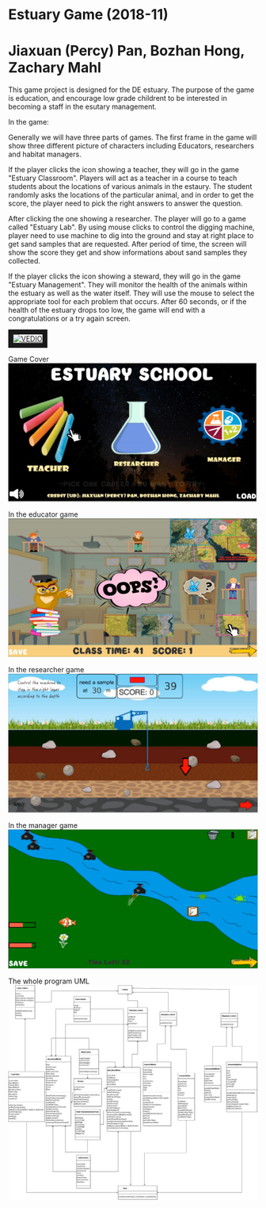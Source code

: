 # Estuary Game (2018-11)
# Jiaxuan (Percy) Pan, Bozhan Hong, Zachary Mahl

This game project is designed for the DE estuary. The purpose of the game is education, and encourage low grade childrent to be interested in becoming a staff in the esutary management.

In the game:

Generally we will have three parts of games. The first frame in the game will show three different picture of characters including Educators, researchers and habitat managers.

If the player clicks the icon showing a teacher, they will go in the game "Estuary Classroom". Players will act as a teacher in a course to teach students about the locations of various animals in the estaury. The student randomly asks the locations of the particular animal, and in order to get the score, the player need to pick the right answers to answer the question.

After clicking the one showing a researcher. The player will go to a game called "Estuary Lab". By using mouse clicks to control the digging machine, player need to use machine to dig into the ground and stay at right place to get sand samples that are requested. After period of time, the screen will show the score they get and show informations about sand samples they collected.

If the player clicks the icon showing a steward, they will go in the game "Estuary Management". They will monitor the health of the animals within the estuary as well as the water itself. They will use the mouse to select the appropriate tool for each problem that occurs. After 60 seconds, or if the health of the estuary drops too low, the game will end with a congratulations or a try again screen. 

<a href="http://www.youtube.com/watch?feature=player_embedded&v=6UJGbl0csoQ
" target="_blank"><img src="http://img.youtube.com/vi/6UJGbl0csoQ/0.jpg" 
alt="VEDIO" width="600" height="600" border="10" /></a>

Game Cover
![alt text](OutputImages/Cover.png)

In the educator game
![alt text](OutputImages/Educational.png)

In the researcher game
![alt text](OutputImages/Research.png)

In the manager game
![alt text](OutputImages/Management.png)

The whole program UML
![alt text](UML/UML.png)
